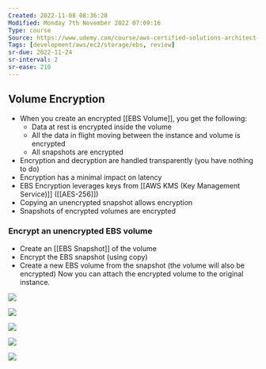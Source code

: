 ```yaml
---
Created: 2022-11-08 08:36:20
Modified: Monday 7th November 2022 07:09:16
Type: course
Source: https://www.udemy.com/course/aws-certified-solutions-architect-associate-saa-c01/?xref=E0Aed11STH4LPUQvCz0GJFABTmM=
Tags: [development/aws/ec2/storage/ebs, review]
sr-due: 2022-11-24
sr-interval: 2
sr-ease: 210
---
```


## Volume Encryption

- When you create an encrypted [[EBS Volume]], you get the following:
    - Data at rest is encrypted inside the volume
    - All the data in flight moving between the instance and volume is encrypted
    - All snapshots are encrypted
- Encryption and decryption are handled transparently (you have nothing to do)
- Encryption has a minimal impact on latency
- EBS Encryption leverages keys from [[AWS KMS (Key Management Service)]] ([[AES-256]])
- Copying an unencrypted snapshot allows encryption
- Snapshots of encrypted volumes are encrypted

### Encrypt an unencrypted EBS volume

- Create an [[EBS Snapshot]] of the volume
- Encrypt the EBS snapshot (using copy)
- Create a new EBS volume from the snapshot (the volume will also be encrypted)
Now you can attach the encrypted volume to the original instance.

![](2019-12-30-07-29-28.png)

![](2019-12-30-07-30-20.png)

![](2019-12-30-07-31-10.png)

![](2019-12-30-07-32-00.png)

![](2019-12-30-07-32-22.png)